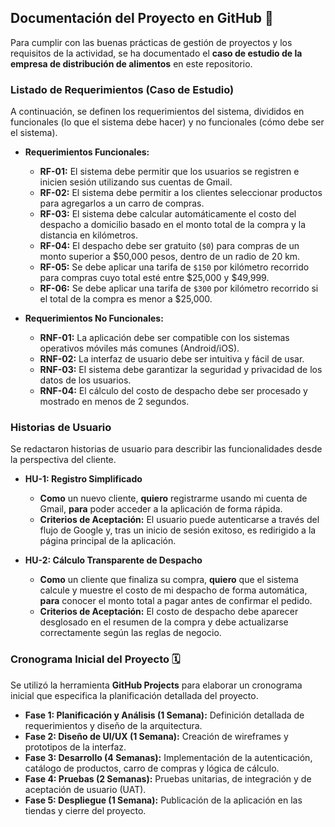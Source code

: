 ## Documentación del Proyecto en GitHub 📂

Para cumplir con las buenas prácticas de gestión de proyectos y los requisitos de la actividad, se ha documentado el **caso de estudio de la empresa de distribución de alimentos** en este repositorio.

### Listado de Requerimientos (Caso de Estudio)
A continuación, se definen los requerimientos del sistema, divididos en funcionales (lo que el sistema debe hacer) y no funcionales (cómo debe ser el sistema).

* **Requerimientos Funcionales:**
    * **RF-01:** El sistema debe permitir que los usuarios se registren e inicien sesión utilizando sus cuentas de Gmail.
    * **RF-02:** El sistema debe permitir a los clientes seleccionar productos para agregarlos a un carro de compras.
    * **RF-03:** El sistema debe calcular automáticamente el costo del despacho a domicilio basado en el monto total de la compra y la distancia en kilómetros.
    * **RF-04:** El despacho debe ser gratuito (`$0`) para compras de un monto superior a $50,000 pesos, dentro de un radio de 20 km.
    * **RF-05:** Se debe aplicar una tarifa de `$150` por kilómetro recorrido para compras cuyo total esté entre $25,000 y $49,999.
    * **RF-06:** Se debe aplicar una tarifa de `$300` por kilómetro recorrido si el total de la compra es menor a $25,000.

* **Requerimientos No Funcionales:**
    * **RNF-01:** La aplicación debe ser compatible con los sistemas operativos móviles más comunes (Android/iOS).
    * **RNF-02:** La interfaz de usuario debe ser intuitiva y fácil de usar.
    * **RNF-03:** El sistema debe garantizar la seguridad y privacidad de los datos de los usuarios.
    * **RNF-04:** El cálculo del costo de despacho debe ser procesado y mostrado en menos de 2 segundos.

### Historias de Usuario
Se redactaron historias de usuario para describir las funcionalidades desde la perspectiva del cliente.

* **HU-1: Registro Simplificado**
    * **Como** un nuevo cliente, **quiero** registrarme usando mi cuenta de Gmail, **para** poder acceder a la aplicación de forma rápida.
    * **Criterios de Aceptación:** El usuario puede autenticarse a través del flujo de Google y, tras un inicio de sesión exitoso, es redirigido a la página principal de la aplicación.

* **HU-2: Cálculo Transparente de Despacho**
    * **Como** un cliente que finaliza su compra, **quiero** que el sistema calcule y muestre el costo de mi despacho de forma automática, **para** conocer el monto total a pagar antes de confirmar el pedido.
    * **Criterios de Aceptación:** El costo de despacho debe aparecer desglosado en el resumen de la compra y debe actualizarse correctamente según las reglas de negocio.

### Cronograma Inicial del Proyecto 🗓️
Se utilizó la herramienta **GitHub Projects** para elaborar un cronograma inicial que especifica la planificación detallada del proyecto.

* **Fase 1: Planificación y Análisis (1 Semana):** Definición detallada de requerimientos y diseño de la arquitectura.
* **Fase 2: Diseño de UI/UX (1 Semana):** Creación de wireframes y prototipos de la interfaz.
* **Fase 3: Desarrollo (4 Semanas):** Implementación de la autenticación, catálogo de productos, carro de compras y lógica de cálculo.
* **Fase 4: Pruebas (2 Semanas):** Pruebas unitarias, de integración y de aceptación de usuario (UAT).
* **Fase 5: Despliegue (1 Semana):** Publicación de la aplicación en las tiendas y cierre del proyecto.
